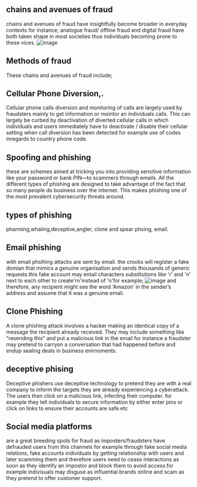 ## chains and avenues of fraud
chains and avenues of fraud have insightfully become broader in everyday contexts for instance; analogue fraud/ offline fraud and digital fraud have both taken shape in most societies thus individuals becoming prone to these vices. 
![image](https://github.com/ijokua/Antifraud-Bootcamp/assets/99041009/a35dd532-76e4-43b6-87e0-7a728de58a83)
## Methods of fraud
These chains and avenues of fraud include;
## Cellular Phone Diversion,. 
Cellular phone calls diversion and monitoring of calls are largely used by fraudsters mainly to get information or mointor an individuals calls. This can largely be curbed by deactivation of diverted cellular calls in which individuals and users immediately have to deactivate / disable their cellular setting when call diversion has been detected for example use of codes inregards to country phone code.
## Spoofing and phishing 
these are schemes aimed at tricking you into providing sensitive information like your password or bank PIN—to scammers through emails. All the different types of phishing are designed to take advantage of the fact that so many people do business over the internet. This makes phishing one of the most prevalent cybersecurity threats around.
## types of phishing
pharming,whaling,deceptive,angler, clone and spear phsing, email.
## Email phishing
with email phsihing attacks are sent by email. the crooks will register a fake domian that mimics a genuine organisation and sends thousands of generic requests.this fake account may entail characters substitutions like 'r' and 'n' next to each other to create'rn'instead of 'n'for example;
![image](https://github.com/ijokua/Antifraud-Bootcamp/assets/99041009/87d7abd8-f39e-4e82-8b2e-5a0af7fc55b3)
and therefore, any recipient might see the word ‘Amazon’ in the sender’s address and assume that it was a genuine email.
## Clone Phishing
A clone phishing attack involves a hacker making an identical copy of a message the recipient already received. They may include something like “resending this” and put a malicious link in the email for instance a fraudster may pretend to carryon a conversation that had happened before and endup sealing deals in business enirnoments.

## deceptive phising
Deceptive phishers use deceptive technology to pretend they are with a real company to inform the targets they are already experiencing a cyberattack. The users then click on a malicious link, infecting their computer.
for example they tell individuals to secure information by either enter pins or click on links to ensure their accounts are safe.etc
## Social media platforms
are a great breeding spots for fraud as imposters/fraudsters have defrauded users from this channels for example through fake social media relations, fake accounts individuals by getting relationship with users and later scamming them and therefore users need to cease interactions as soon as they identify an impostor and block them to avoid access.for example indivisuals may disguse as influential brands online and scam as they pretend to offer customer support. 

